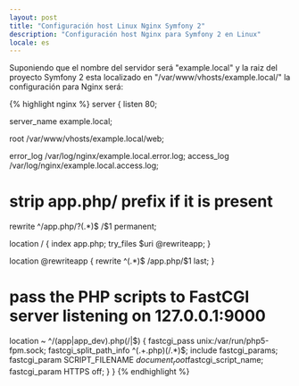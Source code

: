 ```yaml
---
layout: post
title: "Configuración host Linux Nginx Symfony 2"
description: "Configuración host Nginx para Symfony 2 en Linux"
locale: es
---
```


Suponiendo que el nombre del servidor será "example.local" y la raiz del proyecto Symfony 2 esta localizado en "/var/www/vhosts/example.local/" la configuración para Nginx será:

{% highlight nginx %}
server {
  listen 80;

  server_name example.local;

  root /var/www/vhosts/example.local/web;

  error_log /var/log/nginx/example.local.error.log;
  access_log /var/log/nginx/example.local.access.log;

  # strip app.php/ prefix if it is present
  rewrite ^/app\.php/?(.*)$ /$1 permanent;

  location / {
    index app.php;
    try_files $uri @rewriteapp;
  }

  location @rewriteapp {
    rewrite ^(.*)$ /app.php/$1 last;
  }

  # pass the PHP scripts to FastCGI server listening on 127.0.0.1:9000
  location ~ ^/(app|app_dev)\.php(/|$) {
    fastcgi_pass   unix:/var/run/php5-fpm.sock;
    fastcgi_split_path_info ^(.+\.php)(/.*)$;
    include fastcgi_params;
    fastcgi_param  SCRIPT_FILENAME    $document_root$fastcgi_script_name;
    fastcgi_param  HTTPS              off;
  }
}
{% endhighlight %}
